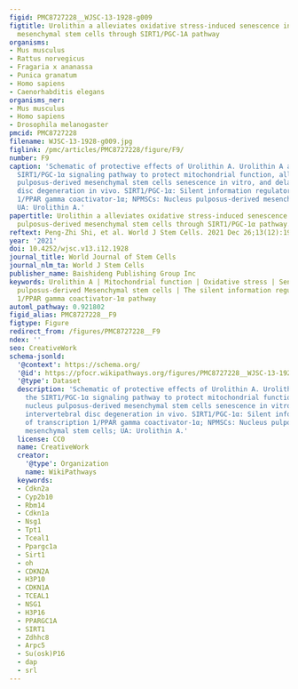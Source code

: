 ```yaml
---
figid: PMC8727228__WJSC-13-1928-g009
figtitle: Urolithin a alleviates oxidative stress-induced senescence in nucleus pulposus-derived
  mesenchymal stem cells through SIRT1/PGC-1A pathway
organisms:
- Mus musculus
- Rattus norvegicus
- Fragaria x ananassa
- Punica granatum
- Homo sapiens
- Caenorhabditis elegans
organisms_ner:
- Mus musculus
- Homo sapiens
- Drosophila melanogaster
pmcid: PMC8727228
filename: WJSC-13-1928-g009.jpg
figlink: /pmc/articles/PMC8727228/figure/F9/
number: F9
caption: 'Schematic of protective effects of Urolithin A. Urolithin A activates the
  SIRT1/PGC-1α signaling pathway to protect mitochondrial function, alleviate nucleus
  pulposus-derived mesenchymal stem cells senescence in vitro, and delay intervertebral
  disc degeneration in vivo. SIRT1/PGC-1α: Silent information regulator of transcription
  1/PPAR gamma coactivator-1α; NPMSCs: Nucleus pulposus-derived mesenchymal stem cells;
  UA: Urolithin A.'
papertitle: Urolithin a alleviates oxidative stress-induced senescence in nucleus
  pulposus-derived mesenchymal stem cells through SIRT1/PGC-1α pathway.
reftext: Peng-Zhi Shi, et al. World J Stem Cells. 2021 Dec 26;13(12):1928-1946.
year: '2021'
doi: 10.4252/wjsc.v13.i12.1928
journal_title: World Journal of Stem Cells
journal_nlm_ta: World J Stem Cells
publisher_name: Baishideng Publishing Group Inc
keywords: Urolithin A | Mitochondrial function | Oxidative stress | Senescence | Nucleus
  pulposus-derived Mesenchymal stem cells | The silent information regulator of transcription
  1/PPAR gamma coactivator-1α pathway
automl_pathway: 0.921802
figid_alias: PMC8727228__F9
figtype: Figure
redirect_from: /figures/PMC8727228__F9
ndex: ''
seo: CreativeWork
schema-jsonld:
  '@context': https://schema.org/
  '@id': https://pfocr.wikipathways.org/figures/PMC8727228__WJSC-13-1928-g009.html
  '@type': Dataset
  description: 'Schematic of protective effects of Urolithin A. Urolithin A activates
    the SIRT1/PGC-1α signaling pathway to protect mitochondrial function, alleviate
    nucleus pulposus-derived mesenchymal stem cells senescence in vitro, and delay
    intervertebral disc degeneration in vivo. SIRT1/PGC-1α: Silent information regulator
    of transcription 1/PPAR gamma coactivator-1α; NPMSCs: Nucleus pulposus-derived
    mesenchymal stem cells; UA: Urolithin A.'
  license: CC0
  name: CreativeWork
  creator:
    '@type': Organization
    name: WikiPathways
  keywords:
  - Cdkn2a
  - Cyp2b10
  - Rbm14
  - Cdkn1a
  - Nsg1
  - Tpt1
  - Tceal1
  - Ppargc1a
  - Sirt1
  - oh
  - CDKN2A
  - H3P10
  - CDKN1A
  - TCEAL1
  - NSG1
  - H3P16
  - PPARGC1A
  - SIRT1
  - Zdhhc8
  - Arpc5
  - Su(osk)P16
  - dap
  - srl
---
```

